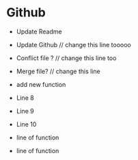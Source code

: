 # Github

- Update Readme
- Update Github // change this line tooooo
- Conflict file ? // change this line too
- Merge file? // change this line
- add new function

- Line 8
- Line 9
- Line 10


- line of function
- line of function
